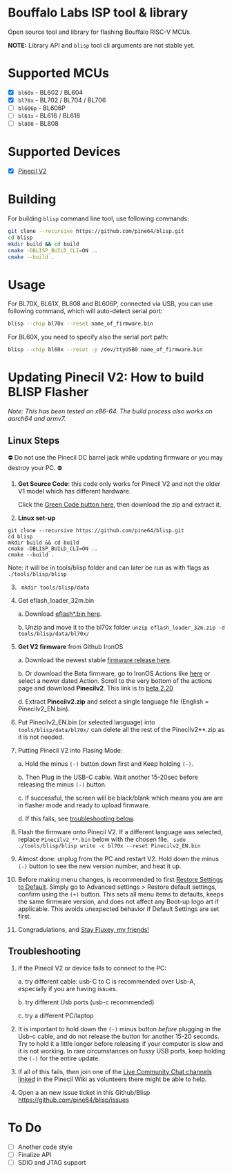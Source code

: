 # Bouffalo Labs ISP tool & library

Open source tool and library for flashing Bouffalo RISC-V MCUs.

**NOTE:** Library API and `blisp` tool cli arguments are not stable yet.

# Supported MCUs

- [X] `bl60x` - BL602 / BL604
- [X] `bl70x` - BL702 / BL704 / BL706 
- [ ] `bl606p` - BL606P
- [ ] `bl61x` - BL616 / BL618
- [ ] `bl808` - BL808

# Supported Devices
- [X] [Pinecil V2](https://wiki.pine64.org/wiki/Pinecil)

# Building
For building `blisp` command line tool, use following commands:

```bash
git clone --recursive https://github.com/pine64/blisp.git
cd blisp
mkdir build && cd build
cmake -DBLISP_BUILD_CLI=ON ..
cmake --build .
```

# Usage

For BL70X, BL61X, BL808 and BL606P, connected via USB, you can use following command, which will auto-detect serial port:

```bash
blisp --chip bl70x --reset name_of_firmware.bin
```

For BL60X, you need to specify also the serial port path:

```bash
blisp --chip bl60x --reset -p /dev/ttyUSB0 name_of_firmware.bin
```

# Updating Pinecil V2: How to build BLISP Flasher

_Note: This has been tested on x86-64. The build process also works on aarch64 and armv7._
## Linux Steps

⛔ Do not use the Pinecil DC barrel jack while updating firmware or you may destroy your PC. ⛔

1. **Get Source Code**: this code only works for Pinecil V2 and not the older V1 model which has different hardware.

   Click the [Green Code button here](https://github.com/pine64/blisp), then download the zip and extract it. 

2. **Linux set-up**
```
git clone --recursive https://github.com/pine64/blisp.git
cd blisp
mkdir build && cd build
cmake -DBLISP_BUILD_CLI=ON ..
cmake --build .
```
  Note: it will be in tools/blisp folder and can later be run as with flags as ` ./tools/blisp/blisp`

3. ` mkdir tools/blisp/data`

4. Get eflash_loader_32m.bin
   
   a. Download [eflash*.bin here](https://github.com/blisp/tree/master/eflash).
   
   b. Unzip and move it to the bl70x folder  `unzip eflash_loader_32m.zip -d tools/blisp/data/bl70x/`

5. **Get V2 firmware** from Github IronOS

   a. Download the newest stable [firmware release here](https://github.com/Ralim/IronOS).
   
   b. Or download the Beta firmware, go to IronOS Actions like [here](https://github.com/Ralim/IronOS/actions/runs/3409043548) or select a newer dated Action.
      Scroll to the very bottom of the actions page and download **Pinecilv2**. This link is to [beta 2.20](https://github.com/Ralim/IronOS/actions/runs/3409043548)
   
   d. Extract **Pinecilv2.zip** and select a single language file (English = Pinecilv2_EN.bin).

6.  Put Pinecilv2_EN.bin (or selected language) into `tools/blisp/data/bl70x/`
can delete all the rest of the Pinecilv2**.zip as it is not needed.

7. Putting Pinecil V2 into Flasing Mode:

      a. Hold the minus `(-)` button down first and Keep holding `(-)`.
      
      b. Then Plug in the USB-C cable. Wait another 15-20sec before releasing the minus `(-)` button.
      
      c. If successful, the screen will be black/blank which means you are are in flasher mode and ready to upload firmware.
      
      d. If this fails, see [troubleshooting below](https://github.com/blisp/blob/master/README.md#troubleshooting).

8. Flash the firmware onto Pinecil V2. If a different language was selected, replace `Pinecilv2_**.bin` below with the chosen file.
` sudo ./tools/blisp/blisp write -c bl70x --reset Pinecilv2_EN.bin`


9. Almost done: unplug from the PC and restart V2. Hold down the minus `(-)` button to see the new version number, and heat it up.

10. Before making menu changes, is recommended to first [Restore Settings to Default](https://github.com/Ralim/IronOS/blob/dev/Documentation/GettingStarted.md#settings-menu).
   Simply go to Advanced settings > Restore default settings, confirm using the `(+)` button. This sets all menu items to defaults, keeps the same firmware version, and does not affect any Boot-up logo art if applicable. This avoids unexpected behavior if Default Settings are set first.
   
11. Congradulations, and [Stay Fluxey, my friends!](https://www.reddit.com/r/PINE64official/comments/xk9vxu/most_interesting_man_in_the_world_i_dont_always/?utm_source=share&utm_medium=web2x&context=3)

## Troubleshooting
1. If the Pinecil V2 or device fails to connect to the PC:

    a. try different cable: usb-C to C is recommended over Usb-A, especially if you are having issues.
    
    b. try different Usb ports (usb-c recommended)
    
    c. try a different PC/laptop
    
2. It is important to hold down the `(-)` minus button _before_ plugging in the Usb-c cable, and do not release the button for another 15-20 seconds. Try to hold it a little longer before releasing if your computer is slow and it is not working. In rare circumstances on fussy USB ports, keep holding the `(-)` for the entire update.

3. If all of this fails, then join one of the [Live Community Chat channels linked](https://wiki.pine64.org/wiki/Pinecil#Community_links) in the Pinecil Wiki as volunteers there might be able to help.

4. Open a an new issue ticket in this Github/Blisp https://github.com/pine64/blisp/issues


# To Do

- [ ] Another code style
- [ ] Finalize API
- [ ] SDIO and JTAG support
